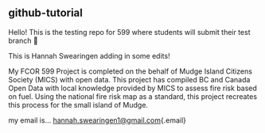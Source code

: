 ## github-tutorial

Hello! This is the testing repo for 599 where students will submit their test branch 🚀

This is Hannah Swearingen adding in some edits!

My FCOR 599 Project is completed on the behalf of Mudge Island Citizens Society (MICS) with open data. This project has compiled BC and Canada Open Data with local knowledge provided by MICS to assess fire risk based on fuel. Using the national fire risk map as a standard, this project recreates this process for the small island of Mudge.

my email is... [hannah.swearingen1\@gmail.com](mailto:hannah.swearingen1@gmail.com){.email}
